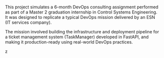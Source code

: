 
This project simulates a 6-month DevOps consulting assignment performed as part of a Master 2 graduation internship in Control Systems Engineering. It was designed to replicate a typical DevOps mission delivered by an ESN (IT services company).

The mission involved building the infrastructure and deployment pipeline for a ticket management system (TaskManager) developed in FastAPI, and making it production-ready using real-world DevOps practices.

z

